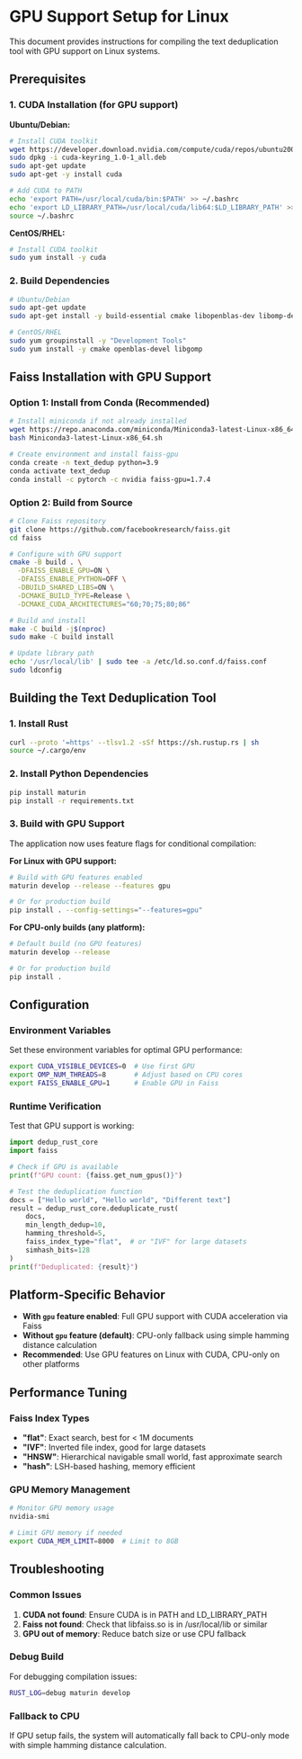 # GPU Support Setup for Linux

This document provides instructions for compiling the text deduplication tool with GPU support on Linux systems.

## Prerequisites

### 1. CUDA Installation (for GPU support)

**Ubuntu/Debian:**
```bash
# Install CUDA toolkit
wget https://developer.download.nvidia.com/compute/cuda/repos/ubuntu2004/x86_64/cuda-keyring_1.0-1_all.deb
sudo dpkg -i cuda-keyring_1.0-1_all.deb
sudo apt-get update
sudo apt-get -y install cuda

# Add CUDA to PATH
echo 'export PATH=/usr/local/cuda/bin:$PATH' >> ~/.bashrc
echo 'export LD_LIBRARY_PATH=/usr/local/cuda/lib64:$LD_LIBRARY_PATH' >> ~/.bashrc
source ~/.bashrc
```

**CentOS/RHEL:**
```bash
# Install CUDA toolkit
sudo yum install -y cuda
```

### 2. Build Dependencies

```bash
# Ubuntu/Debian
sudo apt-get update
sudo apt-get install -y build-essential cmake libopenblas-dev libomp-dev pkg-config

# CentOS/RHEL
sudo yum groupinstall -y "Development Tools"
sudo yum install -y cmake openblas-devel libgomp
```

## Faiss Installation with GPU Support

### Option 1: Install from Conda (Recommended)

```bash
# Install miniconda if not already installed
wget https://repo.anaconda.com/miniconda/Miniconda3-latest-Linux-x86_64.sh
bash Miniconda3-latest-Linux-x86_64.sh

# Create environment and install faiss-gpu
conda create -n text_dedup python=3.9
conda activate text_dedup
conda install -c pytorch -c nvidia faiss-gpu=1.7.4
```

### Option 2: Build from Source

```bash
# Clone Faiss repository
git clone https://github.com/facebookresearch/faiss.git
cd faiss

# Configure with GPU support
cmake -B build . \
  -DFAISS_ENABLE_GPU=ON \
  -DFAISS_ENABLE_PYTHON=OFF \
  -DBUILD_SHARED_LIBS=ON \
  -DCMAKE_BUILD_TYPE=Release \
  -DCMAKE_CUDA_ARCHITECTURES="60;70;75;80;86"

# Build and install
make -C build -j$(nproc)
sudo make -C build install

# Update library path
echo '/usr/local/lib' | sudo tee -a /etc/ld.so.conf.d/faiss.conf
sudo ldconfig
```

## Building the Text Deduplication Tool

### 1. Install Rust

```bash
curl --proto '=https' --tlsv1.2 -sSf https://sh.rustup.rs | sh
source ~/.cargo/env
```

### 2. Install Python Dependencies

```bash
pip install maturin
pip install -r requirements.txt
```

### 3. Build with GPU Support

The application now uses feature flags for conditional compilation:

**For Linux with GPU support:**
```bash
# Build with GPU features enabled
maturin develop --release --features gpu

# Or for production build
pip install . --config-settings="--features=gpu"
```

**For CPU-only builds (any platform):**
```bash
# Default build (no GPU features)
maturin develop --release

# Or for production build
pip install .
```

## Configuration

### Environment Variables

Set these environment variables for optimal GPU performance:

```bash
export CUDA_VISIBLE_DEVICES=0  # Use first GPU
export OMP_NUM_THREADS=8       # Adjust based on CPU cores
export FAISS_ENABLE_GPU=1      # Enable GPU in Faiss
```

### Runtime Verification

Test that GPU support is working:

```python
import dedup_rust_core
import faiss

# Check if GPU is available
print(f"GPU count: {faiss.get_num_gpus()}")

# Test the deduplication function
docs = ["Hello world", "Hello world", "Different text"]
result = dedup_rust_core.deduplicate_rust(
    docs, 
    min_length_dedup=10, 
    hamming_threshold=5, 
    faiss_index_type="flat",  # or "IVF" for large datasets
    simhash_bits=128
)
print(f"Deduplicated: {result}")
```

## Platform-Specific Behavior

- **With `gpu` feature enabled**: Full GPU support with CUDA acceleration via Faiss
- **Without `gpu` feature (default)**: CPU-only fallback using simple hamming distance calculation
- **Recommended**: Use GPU features on Linux with CUDA, CPU-only on other platforms

## Performance Tuning

### Faiss Index Types

- **"flat"**: Exact search, best for < 1M documents
- **"IVF"**: Inverted file index, good for large datasets
- **"HNSW"**: Hierarchical navigable small world, fast approximate search
- **"hash"**: LSH-based hashing, memory efficient

### GPU Memory Management

```bash
# Monitor GPU memory usage
nvidia-smi

# Limit GPU memory if needed
export CUDA_MEM_LIMIT=8000  # Limit to 8GB
```

## Troubleshooting

### Common Issues

1. **CUDA not found**: Ensure CUDA is in PATH and LD_LIBRARY_PATH
2. **Faiss not found**: Check that libfaiss.so is in /usr/local/lib or similar
3. **GPU out of memory**: Reduce batch size or use CPU fallback

### Debug Build

For debugging compilation issues:

```bash
RUST_LOG=debug maturin develop
```

### Fallback to CPU

If GPU setup fails, the system will automatically fall back to CPU-only mode with simple hamming distance calculation.